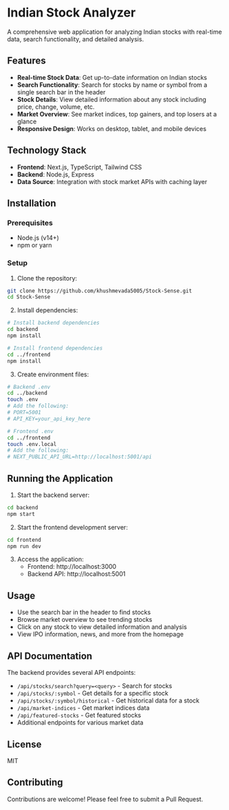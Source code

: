 # Indian Stock Analyzer

A comprehensive web application for analyzing Indian stocks with real-time data, search functionality, and detailed analysis.

## Features

- **Real-time Stock Data**: Get up-to-date information on Indian stocks
- **Search Functionality**: Search for stocks by name or symbol from a single search bar in the header
- **Stock Details**: View detailed information about any stock including price, change, volume, etc.
- **Market Overview**: See market indices, top gainers, and top losers at a glance
- **Responsive Design**: Works on desktop, tablet, and mobile devices

## Technology Stack

- **Frontend**: Next.js, TypeScript, Tailwind CSS
- **Backend**: Node.js, Express
- **Data Source**: Integration with stock market APIs with caching layer

## Installation

### Prerequisites

- Node.js (v14+)
- npm or yarn

### Setup

1. Clone the repository:
```bash
git clone https://github.com/khushmevada5005/Stock-Sense.git
cd Stock-Sense
```

2. Install dependencies:

```bash
# Install backend dependencies
cd backend
npm install

# Install frontend dependencies
cd ../frontend
npm install
```

3. Create environment files:

```bash
# Backend .env
cd ../backend
touch .env
# Add the following:
# PORT=5001
# API_KEY=your_api_key_here

# Frontend .env
cd ../frontend
touch .env.local
# Add the following:
# NEXT_PUBLIC_API_URL=http://localhost:5001/api
```

## Running the Application

1. Start the backend server:

```bash
cd backend
npm start
```

2. Start the frontend development server:

```bash
cd frontend
npm run dev
```

3. Access the application:
   - Frontend: http://localhost:3000
   - Backend API: http://localhost:5001

## Usage

- Use the search bar in the header to find stocks
- Browse market overview to see trending stocks
- Click on any stock to view detailed information and analysis
- View IPO information, news, and more from the homepage

## API Documentation

The backend provides several API endpoints:

- `/api/stocks/search?query=<query>` - Search for stocks
- `/api/stocks/:symbol` - Get details for a specific stock
- `/api/stocks/:symbol/historical` - Get historical data for a stock
- `/api/market-indices` - Get market indices data
- `/api/featured-stocks` - Get featured stocks
- Additional endpoints for various market data

## License

MIT

## Contributing

Contributions are welcome! Please feel free to submit a Pull Request. 